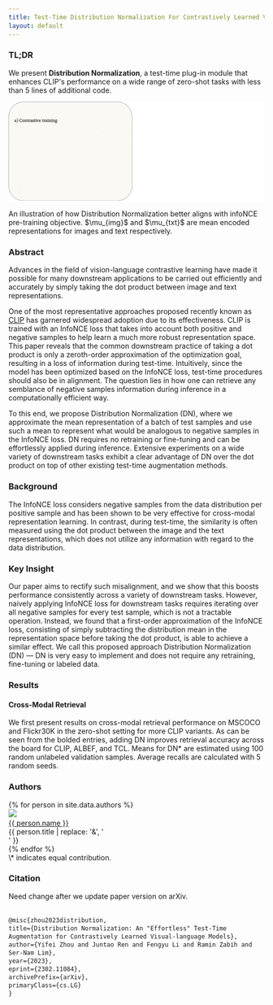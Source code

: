 ```yaml
---
title: Test-Time Distribution Normalization For Contrastively Learned Vision-language Models
layout: default
---
```


<script type="text/x-mathjax-config">
  MathJax.Hub.Config({tex2jax: {inlineMath: [['$','$'], ['\\(','\\)']]}});
</script>
<script
  src="https://cdn.mathjax.org/mathjax/latest/MathJax.js?config=TeX-AMS-MML_HTMLorMML"
  type="text/javascript">
</script>

### TL;DR

We present **Distribution Normalization**, a test-time plug-in module that enhances CLIP's performance on a wide range of zero-shot tasks with less than 5 lines of additional code.

<p align="center">
    <img src="images/dn.gif" alt="Image" />
    <figcaption>An illustration of how Distribution Normalization better aligns with infoNCE pre-training objective. $\mu_{img}$ and $\mu_{txt}$ are mean encoded representations for images and text respectively.</figcaption>
</p>

### Abstract

Advances in the field of vision-language contrastive learning have made it possible for many downstream applications to be carried out efficiently and accurately by simply taking the dot product between image and text representations.

One of the most representative approaches proposed recently known as [CLIP](https://arxiv.org/abs/2103.00020) has garnered widespread adoption due to its effectiveness. CLIP is trained with an InfoNCE loss that takes into account both positive and negative samples to help learn a much more robust representation space. This paper reveals that the common downstream practice of taking a dot product is only a zeroth-order approximation of the optimization goal, resulting in a loss of information during test-time. Intuitively, since the model has been optimized based on the InfoNCE loss, test-time procedures should also be in alignment. The question lies in how one can retrieve any semblance of negative samples information during inference in a computationally efficient way.

To this end, we propose Distribution Normalization (DN), where we approximate the mean representation of a batch of test samples and use such a mean to represent what would be analogous to negative samples in the InfoNCE loss. DN requires no retraining or fine-tuning and can be effortlessly applied during inference. Extensive experiments on a wide variety of downstream tasks exhibit a clear advantage of DN over the dot product on top of other existing test-time augmentation methods.

### Background

The InfoNCE loss considers negative samples from the data distribution per positive sample and has been shown to be very effective for cross-modal representation learning. In contrast, during test-time, the similarity is often measured using the dot product between the image and the text representations, which does not utilize any information with regard to the data distribution.

### Key Insight

Our paper aims to rectify such misalignment, and we show that this boosts performance consistently across a variety of downstream tasks. However, naively applying InfoNCE loss for downstream tasks requires iterating over all negative samples for every test sample, which is not a tractable operation. Instead, we found that a first-order approximation of the InfoNCE loss, consisting of simply subtracting the distribution mean in the representation space before taking the dot product, is able to achieve a similar effect. We call this proposed approach Distribution Normalization (DN) &mdash; DN is very easy to implement and does not require any retraining, fine-tuning or labeled data.

### Results

#### Cross-Modal Retrieval

We first present results on cross-modal retrieval performance on MSCOCO and Flickr30K in the zero-shot setting for more CLIP variants. As can be seen from the bolded entries, adding DN improves retrieval accuracy across the board for CLIP, ALBEF, and TCL. Means for DN\* are estimated using 100 random unlabeled validation samples. Average recalls are calculated with 5 random seeds.

### Authors

<div>
  <div style="text-align: left;">
  {% for person in site.data.authors %}
  <div class="person">
    <img src="{{ person.image }}" width=140 /><br>
    <a href="{{ person.url | relative_url }}">{{ person.name }}</a><br>
    <span>{{ person.title | replace: '&', '<br>' }}</span>
  </div>
  {% endfor %}
  </div>
</div>
\* indicates equal contribution.

### Citation

Need change after we update paper version on arXiv.

```

@misc{zhou2023distribution,
title={Distribution Normalization: An "Effortless" Test-Time Augmentation for Contrastively Learned Visual-language Models},
author={Yifei Zhou and Juntao Ren and Fengyu Li and Ramin Zabih and Ser-Nam Lim},
year={2023},
eprint={2302.11084},
archivePrefix={arXiv},
primaryClass={cs.LG}
}

```
